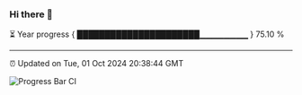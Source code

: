 ### Hi there 👋

⏳ Year progress { ██████████████████████▁▁▁▁▁▁▁▁ } 75.10 %

---

⏰ Updated on Tue, 01 Oct 2024 20:38:44 GMT

![Progress Bar CI](https://github.com/IshwaranRudhara/GIT-ACTION/workflows/Progress%20Bar%20CI/badge.svg)
